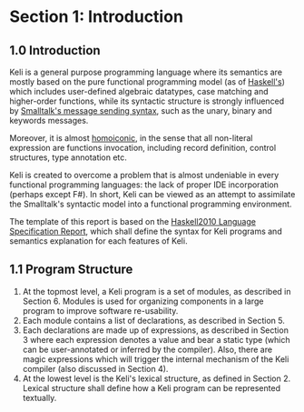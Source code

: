 # Section 1: Introduction

## 1.0 Introduction

Keli is a general purpose programming language where its semantics are mostly based on the pure functional programming model \(as of [Haskell's](https://www.haskell.org/)\) which includes user-defined algebraic datatypes, case matching and higher-order functions, while its syntactic structure is strongly influenced by [Smalltalk's message sending syntax](http://pharo.gforge.inria.fr/PBE1/PBE1ch5.html), such as the unary, binary and keywords messages. 

Moreover, it is almost [homoiconic](https://en.wikipedia.org/wiki/Homoiconicity), in the sense that all non-literal expression are functions invocation, including record definition, control structures, type annotation etc.

Keli is created to overcome a problem that is almost undeniable in every functional programming languages: the lack of proper IDE incorporation \(perhaps except F\#\). In short, Keli can be viewed as an attempt to assimilate the Smalltalk's syntactic model into a functional programming environment. 

The template of this report is based on the [Haskell2010 Language Specification Report](https://www.haskell.org/onlinereport/haskell2010/), which shall define the syntax for Keli programs and semantics explanation for each features of Keli.

## 1.1 Program Structure

1. At the topmost level, a Keli program is a set of modules, as described in Section 6. Modules is used for organizing components in a large program to improve software re-usability.
2. Each module contains a list of declarations, as described in Section 5.
3. Each declarations are made up of expressions, as described in Section 3 where each expression denotes a value and bear a static type \(which can be user-annotated or inferred by the compiler\). Also, there are magic expressions which will trigger the internal mechanism of the Keli compiler \(also discussed in Section 4\).
4. At the lowest level is the Keli's lexical structure, as defined in Section 2. Lexical structure shall define how a Keli program can be represented textually.



